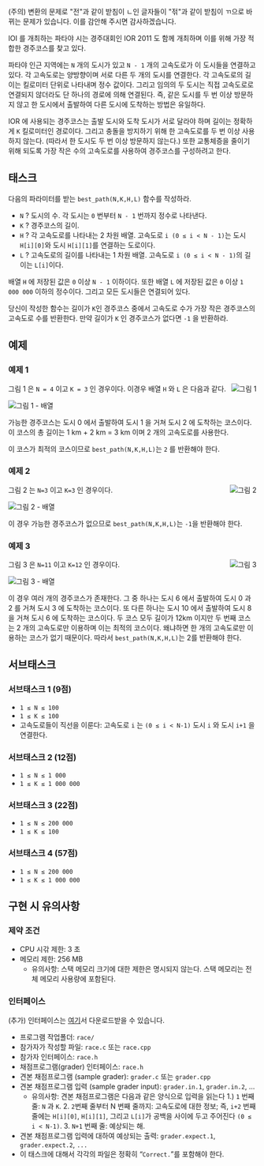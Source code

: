 (주의) 변환의 문제로 "전"과 같이 받침이 ㄴ인 글자들이 "젂"과 같이 받침이 ㄲ으로 바뀌는 문제가 있습니다. 이를 감안해 주시면 감사하겠습니다.

IOI 를 개최하는 파타야 시는 경주대회인 IOR 2011 도 함께 개최하며 이를 위해 가장 적합한 경주코스를 찾고 있다.

파타야 인근 지역에는 `N` 개의 도시가 있고 `N - 1` 개의 고속도로가 이 도시들을 연결하고 있다. 각 고속도로는 양방향이며 서로 다른 두 개의 도시를 연결한다. 각 고속도로의 길이는 킬로미터 단위로 나타내며 정수 값이다.  그리고 임의의 두 도시는 직접 고속도로로 연결되지 않더라도 단 하나의 경로에 의해 연결된다. 즉,  같은 도시를 두 번 이상 방문하지 않고 한 도시에서 출발하여 다른 도시에 도착하는 방법은 유일하다.

IOR 에 사용되는 경주코스는 출발 도시와 도착 도시가 서로 달라야 하며 길이는 정확하게 `K` 킬로미터인 경로이다. 그리고 충돌을 방지하기 위해 한 고속도로를 두 번 이상 사용하지 않는다. (따라서 한 도시도 두 번 이상 방문하지 않는다.) 또한 교통체증을 줄이기 위해 되도록 가장 작은 수의 고속도로를 사용하여 경주코스를 구성하려고 한다.

## 태스크

다음의 파라미터를 받는 `best_path(N,K,H,L)` 함수를 작성하라.

* `N` ? 도시의 수. 각 도시는 `0` 번부터 `N - 1` 번까지 정수로 나타낸다.
* `K` ? 경주코스의 길이.
* `H` ? 각 고속도로를 나타내는 2 차원 배열. 고속도로 `i (0 ≤ i < N - 1)`는 도시 `H[i][0]`와 도시 `H[i][1]`를 연결하는 도로이다. 
* `L` ? 고속도로의 길이를 나타내는 1 차원 배열. 고속도로 `i (0 ≤ i < N - 1)`의 길이는 `L[i]`이다.

배열 `H` 에 저장된 값은 `0` 이상 `N - 1` 이하이다. 또한 배열 `L` 에 저장된 값은 `0` 이상 `1 000 000` 이하의 정수이다. 그리고 모든 도시들은 연결되어 있다. 

당신이 작성한 함수는 길이가 `K`인 경주코스 중에서 고속도로 수가 가장 작은 경주코스의 고속도로 수를 반환한다. 만약 길이가 `K` 인 경주코스가 없다면 `-1` 을 반환하라.

## 예제

### 예제 1

<div style='display: inline-block; float: right;'>

<img src="https://s3.ap-northeast-2.amazonaws.com/oj.uz/old/IOI11_race/image1.png?dl=1" alt="그림 1" title="그림 1">

</div>

그림 1 은 `N = 4` 이고 `K = 3` 인 경우이다. 이경우 배열 `H` 와 `L` 은 다음과 같다. 

![그림 1 - 배열](https://s3.ap-northeast-2.amazonaws.com/oj.uz/old/IOI11_race/image1_table.png?dl=1)

가능한 경주코스는 도시 0 에서 출발하여 도시 1 을 거쳐 도시 2 에 도착하는 코스이다. 이 코스의 총 길이는 1 km + 2 km = 3 km 이며 2 개의 고속도로를 사용한다. 

이 코스가 최적의 코스이므로 `best_path(N,K,H,L)`는 `2` 를 반환해야 한다.

### 예제 2

<div style='display: inline-block; float: right;'>

<img src="https://s3.ap-northeast-2.amazonaws.com/oj.uz/old/IOI11_race/image2.png?dl=1" alt="그림 2" title="그림 2">

</div>

그림 2 는 `N=3` 이고 `K=3` 인 경우이다. 

![그림 2 - 배열](https://s3.ap-northeast-2.amazonaws.com/oj.uz/old/IOI11_race/image2_table.png?dl=1)

이 경우 가능한 경주코스가 없으므로 `best_path(N,K,H,L)`는 `-1`을 반환해야 한다.

### 예제 3

<div style='display: inline-block; float: right;'>

<img src="https://s3.ap-northeast-2.amazonaws.com/oj.uz/old/IOI11_race/image3.png?dl=1" alt="그림 3" title="그림 3">

</div>

그림 3 은 `N=11` 이고 `K=12` 인 경우이다.

![그림 3 - 배열](https://s3.ap-northeast-2.amazonaws.com/oj.uz/old/IOI11_race/image3_table.png?dl=1)

이 경우 여러 개의 경주코스가 존재한다.  그 중 하나는 도시 6 에서 출발하여 도시
0 과 2 를 거쳐 도시 3 에 도착하는 코스이다. 또 다른 하나는 도시 10 에서 출발하여
도시 8 을 거쳐 도시 6 에 도착하는 코스이다.  두 코스 모두 길이가 12km 이지만 두
번째 코스는 2 개의 고속도로만 이용하며 이는 최적의 코스이다.  왜냐하면 한 개의
고속도로만 이용하는 코스가 없기 때문이다.  따라서 `best_path(N,K,H,L)`는 2를 반환해야 한다.

## 서브태스크

### 서브태스크 1 (9점)

* `1 ≤ N ≤ 100`
* `1 ≤ K ≤ 100`
* 고속도로들이 직선을 이룬다: 고속도로 `i` 는 `(0 ≤ i < N-1)` 도시 `i` 와 도시 `i+1` 을 연결한다.

### 서브태스크 2 (12점)

* `1 ≤ N ≤ 1 000`
* `1 ≤ K ≤ 1 000 000`

### 서브태스크 3 (22점)

* `1 ≤ N ≤ 200 000`
* `1 ≤ K ≤ 100`

### 서브태스크 4 (57점)

* `1 ≤ N ≤ 200 000`
* `1 ≤ K ≤ 1 000 000`

## 구현 시 유의사항

### 제약 조건

* CPU 시갂 제한: 3 초
* 메모리 제한: 256 MB 
  - 유의사항: 스택 메모리 크기에 대한 제한은 명시되지 않는다. 스택 메모리는 전체 메모리 사용량에 포함된다.
  
### 인터페이스

(추가) 인터페이스는 [여기](https://s3.ap-northeast-2.amazonaws.com/oj.uz/old/IOI11_race/race.zip)서 다운로드받을 수 있습니다.

* 프로그램 작업폴더: `race/`
* 참가자가 작성할 파일: `race.c` 또는 `race.cpp`
* 참가자 인터페이스: `race.h`
* 채점프로그램(grader) 인터페이스: `race.h`
* 견본 채점프로그램 (sample grader): `grader.c` 또는 `grader.cpp`
* 견본 채점프로그램 입력 (sample grader input): `grader.in.1`, `grader.in.2`, ...
  - 유의사항: 견본 채점프로그램은 다음과 같은 양식으로 입력을 읽는다
    1.) `1` 번째 줄: `N` 과 `K`. 
    2. `2`번째 줄부터 N 번째 줄까지: 고속도로에 대한 정보; 즉, `i+2` 번째 줄에는 `H[i][0]`, `H[i][1]`, 그리고 `L[i]`가 공백을 사이에 두고 주어진다 `(0 ≤ i < N-1)`. 
    3. `N+1` 번째 줄: 예상되는 해.
* 견본 채점프로그램 입력에 대하여 예상되는 출력: `grader.expect.1`, `grader.expect.2`, `...`
* 이 태스크에 대해서 각각의 파일은 정확히 “`Correct.`”를 포함해야 한다.

